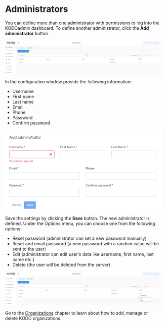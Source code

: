 # Administrators

You can define more than one administrator with permissions to log into the KODOadmin dashboard. To define another administrator, click the **Add administrator** button 

![](../../../.gitbook/assets/image%20%2868%29.png)

In the configuration window provide the following information:

* Username
* First name
* Last name
* Email
* Phone
* Password
* Confirm password

![](../../../.gitbook/assets/image%20%2864%29.png)

Save the settings by clicking the **Save** button. The new administrator is defined. Under the Options menu, you can choose one from the following options:

* Reset password \(administrator can set a new password manually\)
* Reset and email password \(a new password with a random value will be sent to the user\)
* Edit \(administrator can edit user's data like username, first name, last name etc.\)
* Delete \(the user will be deleted from the server\)

![](../../../.gitbook/assets/image%20%2871%29.png)



  
Go to the [Organizations](organiztions.md) chapter to learn about how to add, manage or delete KODO organizations.

